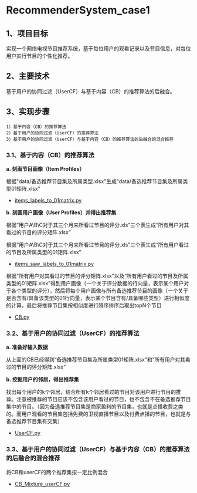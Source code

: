# RecommenderSystem_case1

## 1、项目目标
实现一个网络电视节目推荐系统，基于每位用户的观看记录以及节目信息，对每位用户实行节目的个性化推荐。

## 2、主要技术
基于用户的协同过滤（UserCF）与基于内容（CB）的推荐算法的后融合。

## 3、实现步骤

    1）基于内容（CB）的推荐算法
    2）基于用户的协同过滤（UserCF）的推荐算法
    3）基于用户的协同过滤（UserCF）与基于内容（CB）的推荐算法的后融合的混合推荐

### 3.1、基于内容（CB）的推荐算法

**a. 刻画节目画像（Item Profiles）**

根据"data/备选推荐节目集及所属类型.xlsx"生成"data/备选推荐节目集及所属类型01矩阵.xlsx"
- [items_labels_to_01matrix.py](items_labels_to_01matrix.py)

**b. 刻画用户画像（User Profiles）并得出推荐集**

根据“用户A\B\C对于其三个月来所看过节目的评分.xls”三个表生成“所有用户对其看过的节目的评分矩阵.xlsx”

根据“用户A\B\C对于其三个月来所看过节目的评分.xls”三个表生成“所有用户看过的节目及所属类型的01矩阵.xlsx”
- [items_saw_labels_to_01matrix.py](items_saw_labels_to_01matrix.py)

根据“所有用户对其看过的节目的评分矩阵.xlsx”以及“所有用户看过的节目及所属类型的01矩阵.xlsx”得到用户画像（一个关于评分数据的行向量，表示某个用户对于各个类型的评分），然后将每个用户画像与所有备选推荐节目的画像（一个关于是否含有/具备该类型的01行向量，表示某个节目含有/具备哪些类型）进行相似度的计算，最后将推荐节目集按相似度进行降序排序后取出topN个节目
- [CB.py](CB.py)

### 3.2、基于用户的协同过滤（UserCF）的推荐算法

**a. 准备好输入数据**

从上面的CB已经得到“备选推荐节目集及所属类型01矩阵.xlsx"和”所有用户对其看过的节目的评分矩阵.xlsx“

**b. 挖掘用户的邻居，得出推荐集**

找出每个用户的k个邻居，结合所有k个邻居看过的节目对该用户进行节目的推荐。注意被推荐的节目应该不包含该用户看过的节目，也不包含不在备选推荐节目集中的节目。（因为备选推荐节目集是商家盈利的节目集，也就是点播收费之类的。而用户观看的节目集包括免费的卫视直播节目以及付费点播的节目，也就是与备选推荐节目集有交集）
- [UserCF.py](UserCF.py)

### 3.3、基于用户的协同过滤（UserCF）与基于内容（CB）的推荐算法的后融合的混合推荐
将CB和userCF的两个推荐集按一定比例混合
- [CB_Mixture_userCF.py](CB_Mixture_userCF.py)
